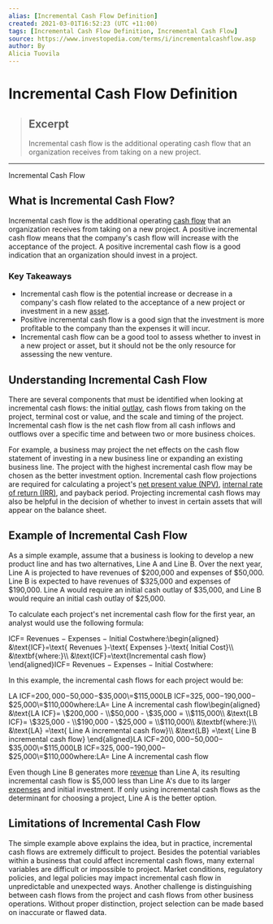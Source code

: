 ```yaml
---
alias: [Incremental Cash Flow Definition]
created: 2021-03-01T16:52:23 (UTC +11:00)
tags: [Incremental Cash Flow Definition, Incremental Cash Flow]
source: https://www.investopedia.com/terms/i/incrementalcashflow.asp
author: By
Alicia Tuovila
---
```


# Incremental Cash Flow Definition

> ## Excerpt
> Incremental cash flow is the additional operating cash flow that an organization receives from taking on a new project.

---

Incremental Cash Flow
## What is Incremental Cash Flow?

Incremental cash flow is the additional operating [cash flow](https://www.investopedia.com/terms/c/cashflow.asp) that an organization receives from taking on a new project. A positive incremental cash flow means that the company's cash flow will increase with the acceptance of the project. A positive incremental cash flow is a good indication that an organization should invest in a project.

### Key Takeaways

-   Incremental cash flow is the potential increase or decrease in a company's cash flow related to the acceptance of a new project or investment in a new [asset](https://www.investopedia.com/terms/a/asset.asp).
-   Positive incremental cash flow is a good sign that the investment is more profitable to the company than the expenses it will incur.
-   Incremental cash flow can be a good tool to assess whether to invest in a new project or asset, but it should not be the only resource for assessing the new venture.

## Understanding Incremental Cash Flow

There are several components that must be identified when looking at incremental cash flows: the initial [outlay](https://www.investopedia.com/terms/o/outlaycost.asp), cash flows from taking on the project, terminal cost or value, and the scale and timing of the project. Incremental cash flow is the net cash flow from all cash inflows and outflows over a specific time and between two or more business choices.

For example, a business may project the net effects on the cash flow statement of investing in a new business line or expanding an existing business line. The project with the highest incremental cash flow may be chosen as the better investment option. Incremental cash flow projections are required for calculating a project's [net present value (NPV)](https://www.investopedia.com/terms/n/npv.asp), [internal rate of return (IRR)](https://www.investopedia.com/terms/i/irr.asp), and payback period. Projecting incremental cash flows may also be helpful in the decision of whether to invest in certain assets that will appear on the balance sheet.

## Example of Incremental Cash Flow

As a simple example, assume that a business is looking to develop a new product line and has two alternatives, Line A and Line B. Over the next year, Line A is projected to have revenues of $200,000 and expenses of $50,000. Line B is expected to have revenues of $325,000 and expenses of $190,000. Line A would require an initial cash outlay of $35,000, and Line B would require an initial cash outlay of $25,000.

To calculate each project's net incremental cash flow for the first year, an analyst would use the following formula:

 ICF\= Revenues − Expenses − Initial Costwhere:\\begin{aligned} &\\text{ICF}=\\text{ Revenues }-\\text{ Expenses }-\\text{ Initial Cost}\\\\ &\\textbf{where:}\\\\ &\\text{ICF}=\\text{Incremental cash flow} \\end{aligned}ICF\= Revenues − Expenses − Initial Costwhere:

In this example, the incremental cash flows for each project would be:

 LA ICF\=$200,000−$50,000−$35,000\=$115,000LB ICF\=$325,000−$190,000−$25,000\=$110,000where:LA\= Line A incremental cash flow\\begin{aligned} &\\text{LA ICF}= \\$200,000 - \\$50,000 - \\$35,000 = \\$115,000\\\\ &\\text{LB ICF}= \\$325,000 - \\$190,000 - \\$25,000 = \\$110,000\\\\ &\\textbf{where:}\\\\ &\\text{LA} =\\text{ Line A incremental cash flow}\\\\ &\\text{LB} =\\text{ Line B incremental cash flow} \\end{aligned}LA ICF\=$200,000−$50,000−$35,000\=$115,000LB ICF\=$325,000−$190,000−$25,000\=$110,000where:LA\= Line A incremental cash flow

Even though Line B generates more [revenue](https://www.investopedia.com/terms/r/revenue.asp) than Line A, its resulting incremental cash flow is $5,000 less than Line A's due to its larger [expenses](https://www.investopedia.com/terms/e/expense.asp) and initial investment. If only using incremental cash flows as the determinant for choosing a project, Line A is the better option.

## Limitations of Incremental Cash Flow

The simple example above explains the idea, but in practice, incremental cash flows are extremely difficult to project. Besides the potential variables within a business that could affect incremental cash flows, many external variables are difficult or impossible to project. Market conditions, regulatory policies, and legal policies may impact incremental cash flow in unpredictable and unexpected ways. Another challenge is distinguishing between cash flows from the project and cash flows from other business operations. Without proper distinction, project selection can be made based on inaccurate or flawed data.
